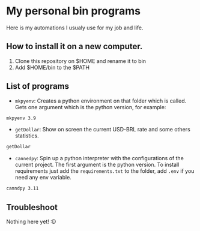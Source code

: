 # My personal bin programs

Here is my automations I usualy use for my job and life.

## How to install it on a new computer.
1. Clone this repository on $HOME and rename it to bin
2. Add $HOME/bin to the $PATH

## List of programs

* `mkpyenv`: Creates a python environment on that folder which is called. Gets one argument which is the python version, for example:
```bash
mkpyenv 3.9
```
* `getDollar`: Show on screen the current USD-BRL rate and some others statistics.
```bash
getDollar
```

* `cannedpy`: Spin up a python interpreter with the configurations of the current project. The first argument is the python version. To install requirements just add the `requirements.txt` to the folder, add `.env` if you need any env variable.
```bash
canndpy 3.11
```

## Troubleshoot

Nothing here yet! :D
